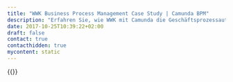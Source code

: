 ```yaml
---
title: "WWK Business Process Management Case Study | Camunda BPM"
description: "Erfahren Sie, wie WWK mit Camunda die Geschäftsprozessautomatisierung organisiert und die Effizienz im Unternehmen gesteigert hat. Camunda ist der Marktführer für Workflow-Automatisierung basierend auf Java und BPMN 2.0."
date: 2017-10-25T10:39:22+02:00
draft: false
contact: true
contacthidden: true
mycontent: static
---
```

{{<case-study-single
company="WWK"
companydescription="<p><strong>Finanzstark, ausgezeichnete Produkte und hohe Servicestandards</strong></p><p>Die WWK Versicherungsgruppe ist ein substanzstarker, innovativer und unabhängiger Finanzdienstleister. 1884 als 'Witwen- und Waisen-Unterstützungscassa des Bayerischen Verkehrsbeamten-Verein' (WWUK) gegründet, zählt der Münchner Versicherer heute zu den 25 größten Lebensversicherungsgesellschaften in Deutschland.</p><p>Geführt wird der Lebensversicherer als Versicherungsverein auf Gegenseitigkeit (VVaG). Diese Rechtsform entspricht wie keine andere der für die Versicherungsbranche charakteristischen Idee der gegenseitigen Hilfe: Alle tragen gemeinsam die Last des Einzelnen. Dieser Leitsatz spiegelt sich auch stark in der Unternehmensphilosophie der WWK wieder. Als VVaG ist die WWK zudem ausschließlich ihren Kunden, den Mitgliedern, verpflichtet und agiert unabhängig von Aktionärsinteressen.</p>"
customerquote=""
teaser=" Automatisierung ihrer manuell intensiven Geschäftsprozesse für alle Versicherungszweige"
usecase=""
videolink=""
logo="//images.ctfassets.net/vpidbgnakfvf/3QMS5BIIhaaSSYoQIEYsic/81bf56fdb1cfb42e001ee51533188cda/01_WWK_Eine_starke_Gemeinschaft.gif"
pdf=""
thumbnail="">}}